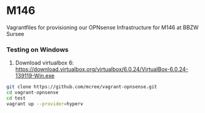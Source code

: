 # M146
Vagrantfiles for provisioning our OPNsense Infrastructure for M146 at BBZW Sursee

### Testing on Windows

1. Download virtualbox 6:  https://download.virtualbox.org/virtualbox/6.0.24/VirtualBox-6.0.24-139119-Win.exe

```bash
git clone https://github.com/mcree/vagrant-opnsense.git
cd vagrant-opnsense
cd test
vagrant up --provider=hyperv
```
